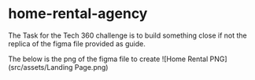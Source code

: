 # home-rental-agency
The Task for the Tech 360 challenge is to build something close if not the replica of the figma file 
provided as guide.

The below is the png of the figma file to create
![Home Rental PNG](src/assets/Landing Page.png)
